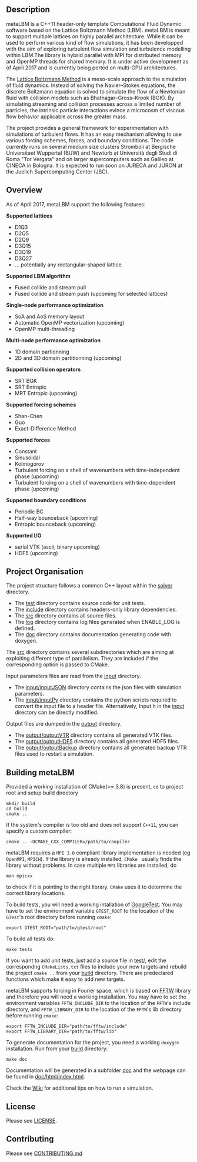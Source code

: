 ## Description

metaLBM is a C++11 header-only template Computational Fluid Dynamic software
based on the Lattice Boltzmann Method (LBM). metaLBM is meant to support multiple lattices
on highly parallel architecture. While it can be used to perform various kind
of flow simulations, it has been developped with the aim of exploring turbulent flow
simulation and turbulence modelling within LBM.The library is hybrid parallel with
MPI for distributed memory and OpenMP threads for shared memory. It is under active
development as of April 2017 and is currently being ported on multi-GPU architectures.

The [Lattice Boltzmann Method](https://en.wikipedia.org/wiki/Lattice_Boltzmann_methods)
is a meso-scale approach to the simulation of fluid dynamics. Instead of solving the
Navier–Stokes equations, the discrete Boltzmann equation is solved to simulate the flow
of a Newtonian fluid with collision models such as Bhatnagar–Gross–Krook (BGK). By
simulating streaming and collision processes across a limited number of particles, the
intrinsic particle interactions evince a microcosm of viscous flow behavior applicable
across the greater mass.

The project provides a general framework for experimentation with simulations
of turbulent flows. It has an easy mechanism allowing to use various forcing schemes,
forces, and boundary conditions. The code currently runs on several medium size clusters
Stromboli at Bergische Universitaet Wuppertal (BUW) and Newturb at Università degli Studi
di Roma "Tor Vergata" and on larger supercomputers such as Galileo at CINECA in Bologna.
It is expected to run soon on JURECA and JURON at the Juelich Supercomputing Center (JSC).

## Overview

As of April 2017, metaLBM support the following features:

**Supported lattices**
- D1Q3
- D2Q5
- D2Q9
- D3Q15
- D3Q19
- D3Q27
- ... potentially any rectangular-shaped lattice

**Supported LBM algorithm**
- Fused collide and stream pull
- Fused collide and stream push (upcoming for selected lattices)

**Single-node performance optimization**
- SoA and AoS memory layout
- Automatic OpenMP vectorization (upcoming)
- OpenMP multi-threading

**Multi-node performance optimization**
- 1D domain partionning
- 2D and 3D domain partitionning (upcoming)

**Supported collision operators**
- SRT BGK
- SRT Entropic
- MRT Entropic (upcoming)

**Supported forcing schemes**
- Shan-Chen
- Guo
- Exact-Difference Method

**Supported forces**
- Constant
- Sinusoidal
- Kolmogorov
- Turbulent forcing on a shell of wavenumbers with time-independent phase (upcoming)
- Turbulent forcing on a shell of wavenumbers with time-dependent phase (upcoming)

**Supported boundary conditions**
- Periodic BC
- Half-way bounceback (upcoming)
- Entropic bounceback (upcoming)

**Supported I/O**
- serial VTK (ascii, binary upcoming)
- HDF5 (upcoming)

## Project Organisation

The project structure follows a common C++ layout within the [solver](solver) directory.

- The [test](test) directory contains source code for unit tests.
- The [include](include) directory contains headers-only library dependencies.
- The [src](src) directory contains all source files.
- The [log](log) directory contains log files generated when ENABLE_LOG
is defined.
- The [doc](doc) directory contains documentation generating code
with doxygen.

The [src](src) directory contains several subdirectories which are aiming
at exploiting different type of parallelism. They are included if the corresponding option
is passed to CMake.

Input parameters files are read from the [input](input) directory.
- The [input/inputJSON](input/inputJSON) directory contains the json files with
simulation parameters.
- The [input/inputPy](input/inputPy) directory contains the python scripts required
to convert the input file to a header file.
Alternatively, Input.h in the [input](input) directory can be directly modified.

Output files are dumped in the [output](output) directory.
- The [output/outputVTR](output/outputVTR) directory contains all generated VTK
files.
- The [output/outputHDF5](output/outputHDF5) directory contains all generated HDF5
files.
- The [output/outputBackup](output/outputBackup) directory contains all generated
backup VTR files used to restart a simulation.

## Building metaLBM

Provided a working installation of CMake(>= 3.8) is present, `cd` to project
root and setup build directory

```shell
mkdir build
cd build
cmake ..
```

If the system's compiler is too old and does not support `C++11`, you can specify
a custom compiler:

```shell
cmake .. -DCMAKE_CXX_COMPILER=/path/to/compiler
```

metaLBM requires a `MPI 3.0` compliant library implementation is needed (eg
`OpenMPI`, `MPICH`). If the library is already installed, `CMake ` usually
finds the library without problems. In case multiple `MPI` libraries are installed, do

```shell
man mpicxx
```

to check if it is pointing to the right library. `CMake` uses it to determine
the correct library locations.

To build tests, you will need a working intallation of
[GoogleTest](https://github.com/google/googletest). You may have to set the
environment variable `GTEST_ROOT` to the location of the `GTest`'s root directory
before running `cmake`:

```shell
export GTEST_ROOT="path/to/gtest/root"
```

To build all tests do:

```shell
make tests
```

If you want to add unit tests, just add a source file in [test/](test/),
edit the correspondng `CMakeLists.txt` files to include your new targets and rebuild the
project `cmake ..` from your [build](build) directory. There are
predeclared functions which make it easy to add new targets.

metaLBM supports forcing in Fourier space, which is based on [FFTW](http://www.fftw.org)
library and therefore you will need a working installation. You may have to set the
environment variables `FFTW_INCLUDE_DIR` to the location of the `FFTW`'s include directory,
and `FFTW_LIBRARY_DIR` to the location of the `FFTW`'s lib directory before running `cmake`:

```shell
export FFTW_INCLUDE_DIR="path/to/fftw/include"
export FFTW_LIBRARY_DIR="path/to/fftw/lib"
```

To generate documentation for the project, you need a working `doxygen`
installation. Run from your [build](build) directory:

```shell
make doc
```

Documentation will be generated in a subfolder [doc](doc) and the webpage
can be found in [doc/html/index.html](doc/html/index.html).

Check the [Wiki](https://gitlab.com/rooknrowl/metaLBM/wikis/home) for
additional tips on how to run a simulation.


## License
Please see [LICENSE](LICENSE).


## Contributing
Please see [CONTRIBUTING.md](CONTRIBUTING.md)
